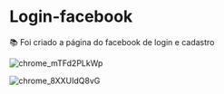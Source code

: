 # Login-facebook

:books: Foi criado a página do facebook de login e cadastro

![chrome_mTFd2PLkWp](https://user-images.githubusercontent.com/80698066/167472408-0e0a43d9-c3c5-4c28-b598-e38bfa64fc8f.png)

![chrome_8XXUIdQ8vG](https://user-images.githubusercontent.com/80698066/167472481-885aa1d1-1b33-4463-aa6c-11c11fa846f2.png)
